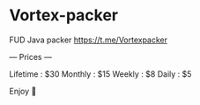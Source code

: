 # Vortex-packer
FUD Java packer https://t.me/Vortexpacker

— Prices —

Lifetime : $30
Monthly : $15
Weekly : $8
Daily : $5

Enjoy 💙
